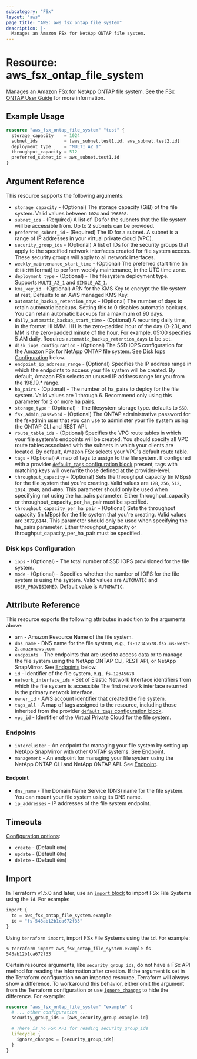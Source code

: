 ```yaml
---
subcategory: "FSx"
layout: "aws"
page_title: "AWS: aws_fsx_ontap_file_system"
description: |-
  Manages an Amazon FSx for NetApp ONTAP file system.
---
```


# Resource: aws_fsx_ontap_file_system

Manages an Amazon FSx for NetApp ONTAP file system.
See the [FSx ONTAP User Guide](https://docs.aws.amazon.com/fsx/latest/ONTAPGuide/what-is-fsx-ontap.html) for more information.

## Example Usage

```terraform
resource "aws_fsx_ontap_file_system" "test" {
  storage_capacity    = 1024
  subnet_ids          = [aws_subnet.test1.id, aws_subnet.test2.id]
  deployment_type     = "MULTI_AZ_1"
  throughput_capacity = 512
  preferred_subnet_id = aws_subnet.test1.id
}
```

## Argument Reference

This resource supports the following arguments:

* `storage_capacity` - (Optional) The storage capacity (GiB) of the file system. Valid values between `1024` and `196608`.
* `subnet_ids` - (Required) A list of IDs for the subnets that the file system will be accessible from. Up to 2 subnets can be provided.
* `preferred_subnet_id` - (Required) The ID for a subnet. A subnet is a range of IP addresses in your virtual private cloud (VPC).
* `security_group_ids` - (Optional) A list of IDs for the security groups that apply to the specified network interfaces created for file system access. These security groups will apply to all network interfaces.
* `weekly_maintenance_start_time` - (Optional) The preferred start time (in `d:HH:MM` format) to perform weekly maintenance, in the UTC time zone.
* `deployment_type` - (Optional) - The filesystem deployment type. Supports `MULTI_AZ_1` and `SINGLE_AZ_1`.
* `kms_key_id` - (Optional) ARN for the KMS Key to encrypt the file system at rest, Defaults to an AWS managed KMS Key.
* `automatic_backup_retention_days` - (Optional) The number of days to retain automatic backups. Setting this to 0 disables automatic backups. You can retain automatic backups for a maximum of 90 days.
* `daily_automatic_backup_start_time` - (Optional) A recurring daily time, in the format HH:MM. HH is the zero-padded hour of the day (0-23), and MM is the zero-padded minute of the hour. For example, 05:00 specifies 5 AM daily. Requires `automatic_backup_retention_days` to be set.
* `disk_iops_configuration` - (Optional) The SSD IOPS configuration for the Amazon FSx for NetApp ONTAP file system. See [Disk Iops Configuration](#disk-iops-configuration) below.
* `endpoint_ip_address_range` - (Optional) Specifies the IP address range in which the endpoints to access your file system will be created. By default, Amazon FSx selects an unused IP address range for you from the 198.19.* range.
* `ha_pairs` - (Optional) - The number of ha_pairs to deploy for the file system. Valid values are 1 through 6. Recommend only using this parameter for 2 or more ha pairs.   
* `storage_type` - (Optional) - The filesystem storage type. defaults to `SSD`.
* `fsx_admin_password` - (Optional) The ONTAP administrative password for the fsxadmin user that you can use to administer your file system using the ONTAP CLI and REST API.
* `route_table_ids` - (Optional) Specifies the VPC route tables in which your file system's endpoints will be created. You should specify all VPC route tables associated with the subnets in which your clients are located. By default, Amazon FSx selects your VPC's default route table.
* `tags` - (Optional) A map of tags to assign to the file system. If configured with a provider [`default_tags` configuration block](https://registry.terraform.io/providers/hashicorp/aws/latest/docs#default_tags-configuration-block) present, tags with matching keys will overwrite those defined at the provider-level.
* `throughput_capacity` - (Optional) Sets the throughput capacity (in MBps) for the file system that you're creating. Valid values are `128`, `256`, `512`, `1024`, `2048`, and `4096`. This parameter should only be used when specifying not using the ha_pairs parameter. Either throughput_capacity or throughput_capacity_per_ha_pair must be specified.
* `throughput_capacity_per_ha_pair` - (Optional) Sets the throughput capacity (in MBps) for the file system that you're creating. Valid values are `3072`,`6144`. This parameter should only be used when specifying the ha_pairs parameter. Either throughput_capacity or throughput_capacity_per_ha_pair must be specified.

### Disk Iops Configuration

* `iops` - (Optional) - The total number of SSD IOPS provisioned for the file system.
* `mode` - (Optional) - Specifies whether the number of IOPS for the file system is using the system. Valid values are `AUTOMATIC` and `USER_PROVISIONED`. Default value is `AUTOMATIC`.

## Attribute Reference

This resource exports the following attributes in addition to the arguments above:

* `arn` - Amazon Resource Name of the file system.
* `dns_name` - DNS name for the file system, e.g., `fs-12345678.fsx.us-west-2.amazonaws.com`
* `endpoints` - The endpoints that are used to access data or to manage the file system using the NetApp ONTAP CLI, REST API, or NetApp SnapMirror. See [Endpoints](#endpoints) below.
* `id` - Identifier of the file system, e.g., `fs-12345678`
* `network_interface_ids` - Set of Elastic Network Interface identifiers from which the file system is accessible The first network interface returned is the primary network interface.
* `owner_id` - AWS account identifier that created the file system.
* `tags_all` - A map of tags assigned to the resource, including those inherited from the provider [`default_tags` configuration block](https://registry.terraform.io/providers/hashicorp/aws/latest/docs#default_tags-configuration-block).
* `vpc_id` - Identifier of the Virtual Private Cloud for the file system.

### Endpoints

* `intercluster` - An endpoint for managing your file system by setting up NetApp SnapMirror with other ONTAP systems. See [Endpoint](#endpoint).
* `management` - An endpoint for managing your file system using the NetApp ONTAP CLI and NetApp ONTAP API. See [Endpoint](#endpoint).

#### Endpoint

* `dns_name` - The Domain Name Service (DNS) name for the file system. You can mount your file system using its DNS name.
* `ip_addresses` - IP addresses of the file system endpoint.

## Timeouts

[Configuration options](https://developer.hashicorp.com/terraform/language/resources/syntax#operation-timeouts):

* `create` - (Default `60m`)
* `update` - (Default `60m`)
* `delete` - (Default `60m`)

## Import

In Terraform v1.5.0 and later, use an [`import` block](https://developer.hashicorp.com/terraform/language/import) to import FSx File Systems using the `id`. For example:

```terraform
import {
  to = aws_fsx_ontap_file_system.example
  id = "fs-543ab12b1ca672f33"
}
```

Using `terraform import`, import FSx File Systems using the `id`. For example:

```console
% terraform import aws_fsx_ontap_file_system.example fs-543ab12b1ca672f33
```

Certain resource arguments, like `security_group_ids`, do not have a FSx API method for reading the information after creation. If the argument is set in the Terraform configuration on an imported resource, Terraform will always show a difference. To workaround this behavior, either omit the argument from the Terraform configuration or use [`ignore_changes`](https://www.terraform.io/docs/configuration/meta-arguments/lifecycle.html#ignore_changes) to hide the difference. For example:

```terraform
resource "aws_fsx_ontap_file_system" "example" {
  # ... other configuration ...
  security_group_ids = [aws_security_group.example.id]

  # There is no FSx API for reading security_group_ids
  lifecycle {
    ignore_changes = [security_group_ids]
  }
}
```
